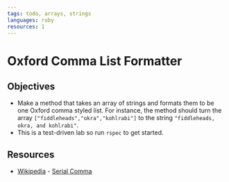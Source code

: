 ```yaml
---
tags: todo, arrays, strings
languages: ruby
resources: 1
---
```


# Oxford Comma List Formatter

## Objectives
* Make a method that takes an array of strings and formats them to be one Oxford comma styled list. For instance, the method should turn the array `["fiddleheads","okra","kohlrabi"]` to the string  `"fiddleheads, okra, and kohlrabi"`.
* This is a test-driven lab so run `rspec` to get started.

## Resources
* [Wikipedia](http://en.wikipedia.org) - [Serial Comma](http://en.wikipedia.org/wiki/Serial_comma)